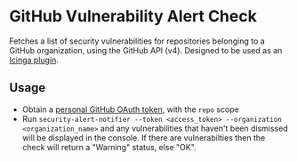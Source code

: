 # GitHub Vulnerability Alert Check

Fetches a list of security vulnerabilities for repositories belonging to a
GitHub organization, using the GitHub API (v4). Designed to be used as an
[Icinga
plugin](https://icinga.com/docs/icinga2/latest/doc/05-service-monitoring/#plugin-api).

## Usage

- Obtain a [personal GitHub OAuth
  token](https://help.github.com/en/github/authenticating-to-github/creating-a-personal-access-token-for-the-command-line#creating-a-token),
  with the `repo` scope
- Run `security-alert-notifier --token <access_token> --organization <organization_name>` and any
  vulnerabilities that haven't been dismissed will be displayed in the console.
  If there are vulnerabilties then the check will return a "Warning" status, else
  "OK".
